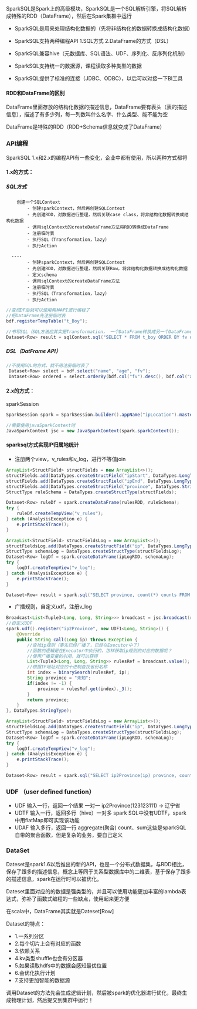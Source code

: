 SparkSQL是Spark上的高级模块，SparkSQL是一个SQL解析引擎，将SQL解析成特殊的RDD（DataFrame），然后在Spark集群中运行

- SparkSQL是用来处理结构化数据的（先将非结构化的数据转换成结构化数据）

- SparkSQL支持两种编程API
	1.SQL方式
	2.DataFrame的方式（DSL）

- SparkSQL兼容hive（元数据库、SQL语法、UDF、序列化、反序列化机制）

- SparkSQL支持统一的数据源，课程读取多种类型的数据

- SparkSQL提供了标准的连接（JDBC、ODBC），以后可以对接一下BI工具

#### RDD和DataFrame的区别

DataFrame里面存放的结构化数据的描述信息，DataFrame要有表头（表的描述信息），描述了有多少列，每一列数叫什么名字、什么类型、能不能为空

DataFrame是特殊的RDD（RDD+Schema信息就变成了DataFrame）

### API编程
SparkSQL 1.x和2.x的编程API有一些变化，企业中都有使用，所以两种方式都将

#### 1.x的方式：
##### SQL方式
		创建一个SQLContext
			- 创建sparkContext，然后再创建SQLContext
			- 先创建RDD，对数据进行整理，然后关联case class，将非结构化数据转换成结构化数据
			- 调用sqlContext的createDataFrame方法将RDD转换成DataFrame
			- 注册临时表
			- 执行SQL（Transformation，lazy）
			- 执行Action
      
      ----
			- 创建sparkContext，然后再创建SQLContext
			- 先创建RDD，对数据进行整理，然后关联Row，将非结构化数据转换成结构化数据
			- 定义schema
			- 调用sqlContext的createDataFrame方法
			- 注册临时表
			- 执行SQL（Transformation，lazy）
			- 执行Action
```java
//变成DF后就可以使用两种API进行编程了
//把DataFrame先注册临时表
bdf.registerTempTable("t_Boy");

//书写SQL（SQL方法应其实是Transformation， 一个DataFrame转换成另一个DataFrame）
Dataset<Row> result = sqlContext.sql("SELECT * FROM t_boy ORDER BY fv desc, age asc");
```
      
##### DSL（DatFrame API）
```java
//不使用SQL的方式，就不用注册临时表了
 Dataset<Row> select = bdf.select("name", "age", "fv");
 Dataset<Row> ordered = select.orderBy(bdf.col("fv").desc(), bdf.col("age").asc());
```

#### 2.x的方式：
sparkSession
```java
SparkSession spark = SparkSession.builder().appName("ipLocation").master("local[4]").getOrCreate();

//需要使用javaSparkContext时
JavaSparkContext jsc = new JavaSparkContext(spark.sparkContext());
```

#### sparksql方式实现IP归属地统计
- 注册两个view，v_rules和v_log，进行不等值join
```java
ArrayList<StructField> structFields = new ArrayList<>();
structFields.add(DataTypes.createStructField("ipStart", DataTypes.LongType, true));
structFields.add(DataTypes.createStructField("ipEnd", DataTypes.LongType, true));
structFields.add(DataTypes.createStructField("province", DataTypes.StringType, true));
StructType ruleSchema = DataTypes.createStructType(structFields);

Dataset<Row> ruleDf = spark.createDataFrame(rulesRDD, ruleSchema);
try {
    ruleDf.createTempView("v_rules");
} catch (AnalysisException e) {
    e.printStackTrace();
}

ArrayList<StructField> structFieldsLog = new ArrayList<>();
structFieldsLog.add(DataTypes.createStructField("ip", DataTypes.LongType, true));
StructType schemaLog = DataTypes.createStructType(structFieldsLog);
Dataset<Row> logDf = spark.createDataFrame(ipLogRDD, schemaLog);
try {
    logDf.createTempView("v_log");
} catch (AnalysisException e) {
    e.printStackTrace();
}

Dataset<Row> result = spark.sql("SELECT province, count(*) counts FROM v_log JOIN v_rules ON (ip >= ipStart AND ip <= ipEnd) GROUP BY province ORDER BY counts DESC");

```
- 广播规则，自定义udf，注册v_log
```java
Broadcast<List<Tuple3<Long, Long, String>>> broadcast = jsc.broadcast(rules);
//自定义UDF
spark.udf().register("ip2Province", new UDF1<Long, String>() {
    @Override
    public String call(Long ip) throws Exception {
        //查找ip规则（事先已经广播了，已经在Executor中了）
        //函数的逻辑是在Executor中执行的，怎样获取ip规则的对应的数据呢？
        //使用广播变量的引用，就可以获得
        List<Tuple3<Long, Long, String>> rulesRef = broadcast.value();
        //根据IP地址对应的十进制查找省份名称
        int index = binarySearch(rulesRef, ip);
        String province = "未知";
        if(index != -1) {
            province = rulesRef.get(index)._3();
        }
        return province;
    }
}, DataTypes.StringType);

ArrayList<StructField> structFieldsLog = new ArrayList<>();
structFieldsLog.add(DataTypes.createStructField("ip", DataTypes.LongType, true));
StructType schemaLog = DataTypes.createStructType(structFieldsLog);
Dataset<Row> logDf = spark.createDataFrame(ipLogRDD, schemaLog);
try {
    logDf.createTempView("v_log");
} catch (AnalysisException e) {
    e.printStackTrace();
}

Dataset<Row> result = spark.sql("SELECT ip2Province(ip) province, count(*) counts FROM v_log GROUP BY province ORDER BY counts DESC");
```

### UDF （user defined function）
- UDF    输入一行，返回一个结果    一对一    ip2Province(123123111)   ->  辽宁省
- UDTF   输入一行，返回多行（hive）一对多    spark SQL中没有UDTF，spark中用flatMap即可实现该功能  
- UDAF   输入多行，返回一行 aggregate(聚合) count、sum这些是sparkSQL自带的聚合函数，但是复杂的业务，要自己定义

### DataSet
Dateset是spark1.6以后推出的新的API，也是一个分布式数据集，与RDD相比，保存了跟多的描述信息，概念上等同于关系型数据库中的二维表，基于保存了跟多的描述信息，spark在运行时可以被优化。

Dateset里面对应的的数据是强类型的，并且可以使用功能更加丰富的lambda表达式，弥补了函数式编程的一些缺点，使用起来更方便

在scala中，DataFrame其实就是Dateset[Row]

Dataset的特点：
- 1.一系列分区
- 2.每个切片上会有对应的函数
- 3.依赖关系
- 4.kv类型shuffle也会有分区器
- 5.如果读取hdfs中的数据会感知最优位置
- 6.会优化执行计划
- 7.支持更加智能的数据源


调用Dataset的方法先会生成逻辑计划，然后被spark的优化器进行优化，最终生成物理计划，然后提交到集群中运行！
